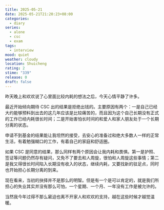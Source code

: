 ```yaml
---
title: 2025-05-21
date: 2025-05-21T21:20:23+08:00
categories:
  - diary
series:
  - alone
  - csc
  - exam
tags:
  - interview
mood: quiet
weather: cloudy
location: Shuicheng
rating: 2
stime: "339"
release: 0
draft: false
---
```

昨天晚上和欢欢说了心里面比较内耗的想法之后，今天心情平静了许多。

最近开始倾向期待 CSC 出的结果是拒绝出钱的。主要原因有两个：一是自己已经大约能够预料到出去的这几年应该是比较痛苦的，而且因为这个自己长期没有正式的工作已经内耗很长时间；二是开始害怕长时间的和爱人和家人朋友处于一个长期分离的状态。

申请不到基金的结果能让我坦然的接受，去安心的准备过和绝大多数人一样的正常生活，有着勉强糊口的工作，有着自己的家庭和舒适圈。

如果 CSC 是同意的结果，那么同样有两个原因会让我内耗和畏惧。第一是护照、签证等问题仍然存有疑问，又免不了要去和人周旋，很怕和人周旋这些事情；第二是我又得很长时间陷入长期没有收入的状态，继续内耗，又要找新的驻足点，同时也开始担心长期分离的到来。

现在看来，当初的抉择并不是那么的明智。但是有一个是可以肯定的，就是我们所担心的失业其实并没有那么可怕，一个星期、一个月、一年没有工作是被允许的。

当然我今年过得不那么窘迫也离不开家人和欢欢的支持，越在这些时候才越觉温暖。